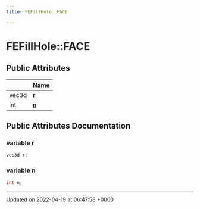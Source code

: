 ```yaml
---
title: FEFillHole::FACE

---
```


# FEFillHole::FACE





## Public Attributes

|                | Name           |
| -------------- | -------------- |
| [vec3d](../Classes/classvec3d.md) | **[r](../Classes/structFEFillHole_1_1FACE.md#variable-r)**  |
| int | **[n](../Classes/structFEFillHole_1_1FACE.md#variable-n)**  |

## Public Attributes Documentation

### variable r

```cpp
vec3d r;
```


### variable n

```cpp
int n;
```


-------------------------------

Updated on 2022-04-19 at 06:47:58 +0000